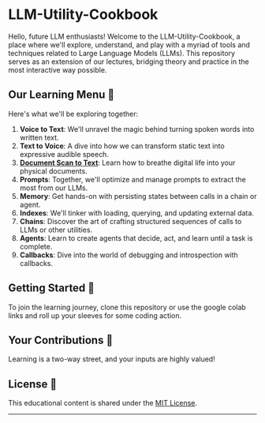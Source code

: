 # LLM-Utility-Cookbook

Hello, future LLM enthusiasts! Welcome to the LLM-Utility-Cookbook, a place where we'll explore, understand, and play with a myriad of tools and techniques related to Large Language Models (LLMs). This repository serves as an extension of our lectures, bridging theory and practice in the most interactive way possible.

## Our Learning Menu 📜

Here's what we'll be exploring together:

1. **Voice to Text**: We'll unravel the magic behind turning spoken words into written text.
2. **Text to Voice**: A dive into how we can transform static text into expressive audible speech.
3. **[Document Scan to Text](https://github.com/Fuenfgeld/LLM-Utility-Cookbook/blob/bada77091ff6eab6dd3647ef1d1ef8005c6801e2/ScanToText.ipynb)**: Learn how to breathe digital life into your physical documents.
4. **Prompts**: Together, we'll optimize and manage prompts to extract the most from our LLMs.
5. **Memory**: Get hands-on with persisting states between calls in a chain or agent.
6. **Indexes**: We'll tinker with loading, querying, and updating external data.
7. **Chains**: Discover the art of crafting structured sequences of calls to LLMs or other utilities.
8. **Agents**: Learn to create agents that decide, act, and learn until a task is complete.
9. **Callbacks**: Dive into the world of debugging and introspection with callbacks.

## Getting Started 🚀

To join the learning journey, clone this repository or use the google colab links and roll up your sleeves for some coding action.

## Your Contributions 💫

Learning is a two-way street, and your inputs are highly valued!

## License 📜

This educational content is shared under the [MIT License](LICENSE.md).

---
